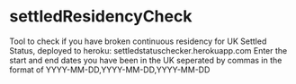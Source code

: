 # settledResidencyCheck
Tool to check if you have broken continuous residency for UK Settled Status, deployed to heroku: settledstatuschecker.herokuapp.com
Enter the start and end dates you have been in the UK seperated by commas in the format of YYYY-MM-DD,YYYY-MM-DD,YYYY-MM-DD
